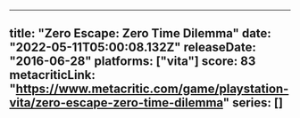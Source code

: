 
---
title: "Zero Escape: Zero Time Dilemma"
date: "2022-05-11T05:00:08.132Z"
releaseDate: "2016-06-28"
platforms: ["vita"]
score: 83
metacriticLink: "https://www.metacritic.com/game/playstation-vita/zero-escape-zero-time-dilemma"
series: []
---
